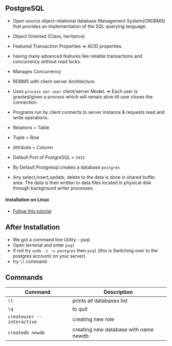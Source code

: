 ## PostgreSQL

- Open source object-relational database Management System(ORDBMS) that provides an implementation of the SQL querying language.
- Object Oriented (Class, heritance)
- Featured Transaction Properties => ACID properties.
- having many advanced features like reliable transactions and concurrency without read locks.
- Manages Concurrency

- RDBMS with client-server Architecture.
- Uses `process per user` client/server Model. => Each user is granted/given a process which will remain alive till user closes the connection.
- Programs run by client connects to server instance & requests read and write operations.

- Relations = Table
- Tuple = Row
- Attribute = Column 

- Default Port of PostgreSQL = `5432`
- By Default Postgresql creates a database `postgres`

- Any select,insert,update, delete to the data is done in shared buffer area. The data is then written to data files located in physical disk through background writer processes.

#### Installation on Linux
- [Follow this tutorial](https://www.digitalocean.com/community/tutorials/how-to-install-and-use-postgresql-on-ubuntu-18-04)

## After Installation
  - We got a command line Utility - psql. 
  - Open terminal and enter `psql`
  - if not try `sudo -i -u postgres` then `psql` (this is Switching over to the postgres account/ on your server).
  -  try `\l` command

## Commands

| Command                    |              Description              |
|----------------------------|---------------------------------------|
| `\l`                       | prints all databases list             |
| `\q`                       | to quit                               |
| `createuser --interactive` | creating new role                     |
| `createdb newdb`           | creating new database with name newdb |
